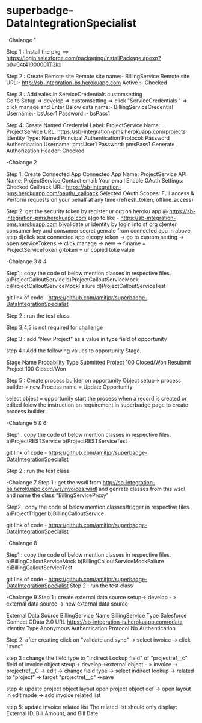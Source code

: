# superbadge-DataIntegrationSpecialist



-Chalange 1

Step 1 : Install the pkg ==> https://login.salesforce.com/packaging/installPackage.apexp?p0=04t41000001T3kx

Step 2 : Create Remote site
Remote site name:-	BillingService
Remote site URL:-	http://sb-integration-bs.herokuapp.com
Active :- 	Checked

Step 3 : Add vales in ServiceCredentials customsetting    
Go to Setup => develop => customsetting => click "ServiceCredentials " => click manage and Enter Below data
name:-  BillingServiceCredential
Username:-	bsUser1
Password	:- bsPass1

Step 4: Create Named Credential 
Label:	ProjectService
Name:	ProjectService
URL:	https://sb-integration-pms.herokuapp.com/projects
Identity Type:	Named Principal
Authentication Protocol:	Password Authentication
Username:	pmsUser1
Password:	pmsPass1
Generate Authorization Header:	Checked

-Chalange 2

Step 1: Create Connected App
Connected App Name:	ProjectService
API Name:	ProjectService
Contact email:	Your email
Enable OAuth Settings:	Checked
Callback URL:	https://sb-integration-pms.herokuapp.com/oauth/_callback
Selected OAuth Scopes:	Full access & Perform requests on your behalf at any time (refresh_token, offline_access)

Step 2: get the security token by register ur org on heroku app @  https://sb-integration-pms.herokuapp.com
  a)go to like -  https://sb-integration-pms.herokuapp.com
  b)validate ur identity by login into sf org
  c)enter consumer key and consumer secret genrate from connected app in above step
  d)click test connected app
  e)copy token -> go to custom setting -> open serviceTokens -> click manage -> new ->
  f)name = ProjectServiceToken
  g)token = ur copied toke value

-Chalange 3 & 4

Step1 : copy the code of below mention classes in respective files.
a)ProjectCalloutService
b)ProjectCalloutServiceMock
c)ProjectCalloutServiceMockFailure
d)ProjectCalloutServiceTest 

git link of code - https://github.com/amitjpr/superbadge-DataIntegrationSpecialist

Step 2 : run the test class

Step 3,4,5 is not required for challenge 

Step 3 : add "New Project" as a value in type field of opportunity

step 4 : Add the following values to opportunity Stage.

Stage Name	        Probability 	Type
Submitted Project 	100	          Closed/Won
Resubmit Project  	100	          Closed/Won


Step 5  :  Create process builder on opportunity Object
setup-> process builder-> new
Process name = Update Opportunity

select object = opportunity 
start the process when a record is created or edited
folow the instruction on requirement in superbadge page to create process builder


-Chalange 5 & 6

Step1 : copy the code of below mention classes in respective files.
a)ProjectRESTService 
b)ProjectRESTServiceTest 

git link of code - https://github.com/amitjpr/superbadge-DataIntegrationSpecialist

Step 2 : run the test class

-Chalange 7
Step 1 : get the wsdl from http://sb-integration-bs.herokuapp.com/ws/invoices.wsdl
and genrate classes from this wsdl and name the class "BillingServiceProxy"

Step2 : copy the code of below mention classes/trigger in respective files.
a)ProjectTrigger 
b)BillingCalloutService

git link of code - https://github.com/amitjpr/superbadge-DataIntegrationSpecialist


-Chalange 8

Step1 : copy the code of below mention classes in respective files.
a)BillingCalloutServiceMock 
b)BillingCalloutServiceMockFailure
c)BillingCalloutServiceTest

git link of code - https://github.com/amitjpr/superbadge-DataIntegrationSpecialist
Step 2 : run the test class

-Chalange 9 
Step 1 : create external data source
setup-> develop - > external data source -> new external data source

External Data Source	BillingService
Name	BillingService
Type	Salesforce Connect OData 2.0
URL	https://sb-integration-is.herokuapp.com/odata
Identity Type	Anonymous
Authentication Protocol	No Authentication

Step 2: after creating click on "validate and sync" -> select invoice -> click "sync"

step 3 : change the field type to "Indirect Lookup field" of "projectref__c" field of invoice object
steup-> develop->external object - > invoice -> projectref__C -> edit -> change field type -> select indirect lookup -> related to "project" -> target "projectref__c" ->save

step 4: update project object layout
open project object def -> open layout in edit mode -> add invoice related list

step 5: update invoice related list
The related list should only display: External ID, Bill Amount, and Bill Date.







